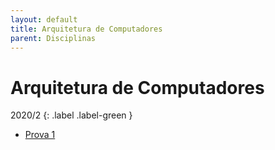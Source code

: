 ```yaml
---
layout: default
title: Arquitetura de Computadores
parent: Disciplinas
---
```


# Arquitetura de Computadores

2020/2
{: .label .label-green }

- [Prova 1](2020/2/prova1.pdf)
